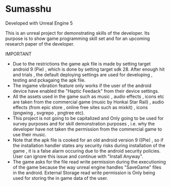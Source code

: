 # Sumasshu

Developed with Unreal Engine 5

This is an unreal project for demonstrating skills of the developer. Its purpose is to show game programming skill set and for an upcoming research paper of the developer.

IMPORTANT
* Due to the restrictions the game apk file is made by setting target android 9 (Pie) , which is done by setting target sdk 28. After enough hit and trials , the default deploying settings are used for developing , testing and pckagaing the apk file.
* The ingame vibration feature only works if the user of the android device have enabled the "Haptic Feedack" from their device settings.
* All the assets used in the game such as music , audio effects , icons etc are taken from the commercial game (music by Honkai Star Rail) , audio effects (from epic store , online free sites such as mixkit) , icons (pngwing , svgrepo , pngtree etc).
* This project is not going to be capitalized and Only going to be used for survey purposes and for skill demonstration purposes , i.e. why the developer have not taken the permission from the commercial game to use their music.
* Note that the apk file is cooked for an old android version 9 ((Pie) , so if the installation handler states any security risks during installation of the game , it is a false alarm occuring due to the android security policies. User can ignore this issue and continue with "Install Anyway".
* The game asks for the file read write permission during the executioning of the game because the way unreal engine handles "SaveGame" files in the android. External Storage read write permission is Only being used for storing the in game data of the user.
